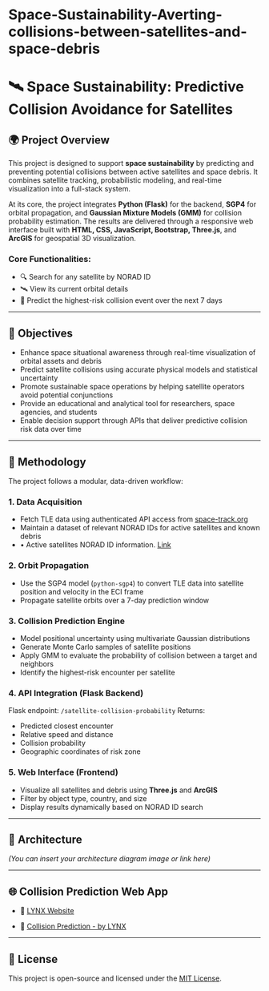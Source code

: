 # Space-Sustainability-Averting-collisions-between-satellites-and-space-debris

# 🛰️ Space Sustainability: Predictive Collision Avoidance for Satellites

## 🌍 Project Overview

This project is designed to support **space sustainability** by predicting and preventing potential collisions between active satellites and space debris. It combines satellite tracking, probabilistic modeling, and real-time visualization into a full-stack system.

At its core, the project integrates **Python (Flask)** for the backend, **SGP4** for orbital propagation, and **Gaussian Mixture Models (GMM)** for collision probability estimation. The results are delivered through a responsive web interface built with **HTML, CSS, JavaScript, Bootstrap, Three.js**, and **ArcGIS** for geospatial 3D visualization.

### Core Functionalities:
- 🔍 Search for any satellite by NORAD ID
- 🛰️ View its current orbital details
- 🚨 Predict the highest-risk collision event over the next 7 days

---

## 🎯 Objectives

- Enhance space situational awareness through real-time visualization of orbital assets and debris  
- Predict satellite collisions using accurate physical models and statistical uncertainty  
- Promote sustainable space operations by helping satellite operators avoid potential conjunctions  
- Provide an educational and analytical tool for researchers, space agencies, and students  
- Enable decision support through APIs that deliver predictive collision risk data over time  

---

## 🔬 Methodology

The project follows a modular, data-driven workflow:

### 1. **Data Acquisition**
- Fetch TLE data using authenticated API access from [space-track.org](https://www.space-track.org)
- Maintain a dataset of relevant NORAD IDs for active satellites and known debris
- •	Active satellites  NORAD ID information. [Link](https://celestrak.org/NORAD/elements/gp.php?GROUP=active&FORMAT=tle)



### 2. **Orbit Propagation**
- Use the SGP4 model (`python-sgp4`) to convert TLE data into satellite position and velocity in the ECI frame
- Propagate satellite orbits over a 7-day prediction window

### 3. **Collision Prediction Engine**
- Model positional uncertainty using multivariate Gaussian distributions
- Generate Monte Carlo samples of satellite positions
- Apply GMM to evaluate the probability of collision between a target and neighbors
- Identify the highest-risk encounter per satellite

### 4. **API Integration (Flask Backend)**
Flask endpoint: `/satellite-collision-probability`
Returns:
- Predicted closest encounter
- Relative speed and distance
- Collision probability
- Geographic coordinates of risk zone

### 5. **Web Interface (Frontend)**
- Visualize all satellites and debris using **Three.js** and **ArcGIS**
- Filter by object type, country, and size
- Display results dynamically based on NORAD ID search

---

## 🧭 Architecture

*(You can insert your architecture diagram image or link here)*

---

## 🌐 Collision Prediction Web App

- 🔗 [LYNX Website](http://127.0.0.1:5501/index.html)

- 🔗 [Collision Prediction - by LYNX](http://127.0.0.1:5501/collision.html)

---

## 📄 License

This project is open-source and licensed under the [MIT License](LICENSE).





